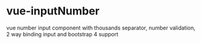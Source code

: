 # vue-inputNumber
vue number input component with thousands separator, number validation, 2 way binding input and bootstrap 4 support
